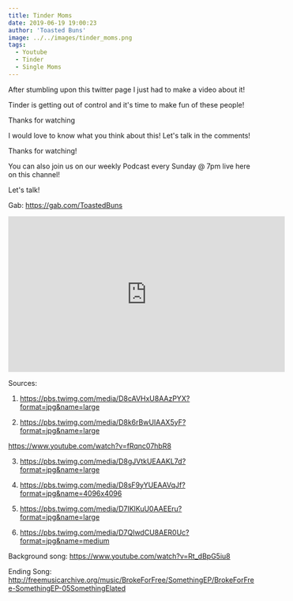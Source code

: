```yaml
---
title: Tinder Moms
date: 2019-06-19 19:00:23
author: 'Toasted Buns'
image: ../../images/tinder_moms.png
tags:
  - Youtube
  - Tinder
  - Single Moms
---
```


After stumbling upon this twitter page I just had to make a video about it!

Tinder is getting out of control and it's time to make fun of these people!

Thanks for watching

I would love to know what you think about this! Let's talk in the comments!

Thanks for watching!
<script async src="//pagead2.googlesyndication.com/pagead/js/adsbygoogle.js"></script><ins class="adsbygoogle" style="display:block; text-align:center;"  data-ad-layout="in-article"  data-ad-format="fluid"  data-ad-client="ca-pub-2164900147810573"  data-ad-slot="8817307412"></ins><script>(adsbygoogle = window.adsbygoogle || []).push({});</script>
You can also join us on our weekly Podcast every Sunday @ 7pm live here on this channel!

Let's talk!

Gab: https://gab.com/ToastedBuns

 

<iframe width="560" height="315" src="https://www.youtube.com/embed/yK_YkCDWMPA" frameborder="0" allow="accelerometer; autoplay; encrypted-media; gyroscope; picture-in-picture" allowfullscreen></iframe>

Sources:
1. https://pbs.twimg.com/media/D8cAVHxU8AAzPYX?format=jpg&name=large

2. https://pbs.twimg.com/media/D8k6rBwUIAAX5yF?format=jpg&name=large

https://www.youtube.com/watch?v=fRqnc07hbR8

3. https://pbs.twimg.com/media/D8gJVtkUEAAKL7d?format=jpg&name=large

4. https://pbs.twimg.com/media/D8sF9yYUEAAVqJf?format=jpg&name=4096x4096

5. https://pbs.twimg.com/media/D7IKlKuU0AAEEru?format=jpg&name=large

6. https://pbs.twimg.com/media/D7QIwdCU8AER0Uc?format=jpg&name=medium


Background song: https://www.youtube.com/watch?v=Rt_dBpG5iu8

Ending Song: http://freemusicarchive.org/music/BrokeForFree/SomethingEP/BrokeForFree-SomethingEP-05SomethingElated
